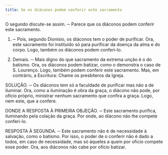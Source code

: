 ```yaml
---
title: Se os diáconos podem conferir este sacramento
---
```


O segundo discute-se assim. ─ Parece que os diáconos podem conferir este sacramento.  

1. ─ Pois, segundo Dionísio, os diáconos tem o poder de purificar. Ora, este sacramento foi instituído só para purificar da doença da alma e do corpo. Logo, também os diáconos podem conferi-lo.  

2. Demais. ─ Mais digno do que sacramento da extrema unção é o do batismo. Ora, os diáconos podem batizar, como o demonstra o caso de S. Lourenço. Logo, também podem conferir este sacramento.  Mas, em contrário, a Escritura: Chame os presbíteros da Igreja.  

SOLUÇÃO. ─ Os diáconos tem só a faculdade de purificar mas não a de iluminar. Ora, como a iluminação é obra da graça, o diácono não pode, por ofício próprio, ministrar nenhum sacramento que confira a graça. Logo, nem este, que a confere.  

DONDE A RESPOSTA À PRIMEIRA OBJEÇÃO. ─ Este sacramento purifica, iluminando pela colação da graça. Por onde, ao diácono não lhe compete conferi-lo. 

RESPOSTA À SEGUNDA. ─ Este sacramento não é de necessidade à salvação, como o batismo. Por isso, o poder de o conferir não é dado a todos, em caso de necessidade, mas só àqueles a quem por oficio compete esse poder. Ora, aos diáconos não cabe por ofício batizar.